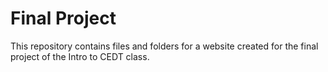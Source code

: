 # Final Project

This repository contains files and folders for a website created for the final project of the Intro to CEDT class.
